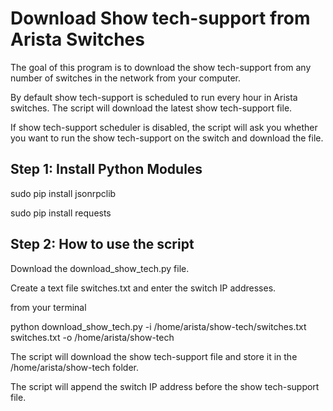 Download Show tech-support from Arista Switches
===============================================

The goal of this program is to download the show tech-support from any number of switches in the network from your computer.

By default show tech-support is scheduled to run every hour in Arista switches. The script will download the latest show tech-support file.

If show tech-support scheduler is disabled, the script will ask you whether you want to run the show tech-support on the switch and download the file.


Step 1: Install Python Modules
------------------------------

sudo pip install jsonrpclib

sudo pip install requests


Step 2: How to use the script
-----------------------------

Download the download_show_tech.py file.

Create a text file switches.txt and enter the switch IP addresses.

from your terminal

python download_show_tech.py -i /home/arista/show-tech/switches.txt switches.txt -o /home/arista/show-tech

The script will download the show tech-support file and store it in the /home/arista/show-tech folder.

The script will append the switch IP address before the show tech-support file.
